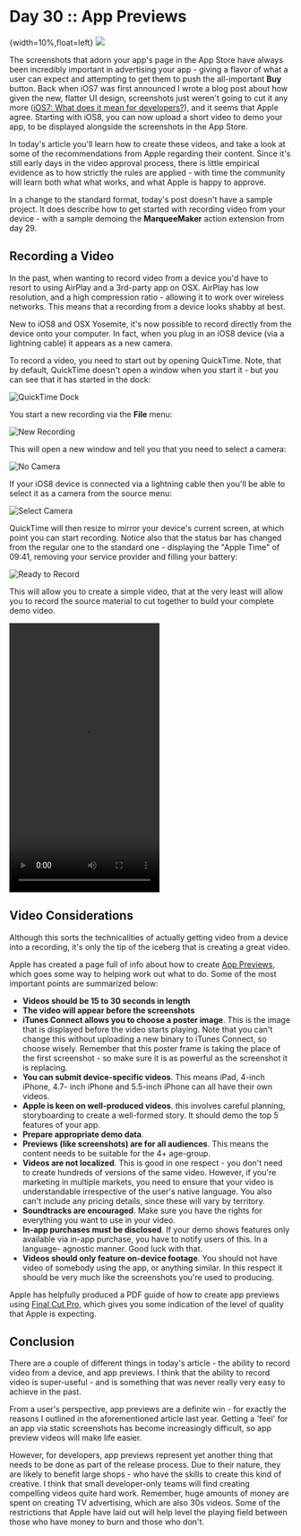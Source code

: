 # Day 30 :: App Previews

{width=10%,float=left}
![](images/30/thumbnail.png)

The screenshots that adorn your app's page in the App Store have always been
incredibly important in advertising your app - giving a flavor of what a user
can expect and attempting to get them to push the all-important __Buy__ button.
Back when iOS7 was first announced I wrote a blog post about how given the new,
flatter UI design, screenshots just weren't going to cut it any more 
([iOS7: What does it mean for developers?](http://www.shinobicontrols.com/blog/posts/2013/07/01/ios7-what-does-it-mean-for-developers)),
and it seems that Apple agree. Starting with iOS8, you can now upload a short
video to demo your app, to be displayed alongside the screenshots in the App
Store.

In today's article you'll learn how to create these videos, and take a look at
some of the recommendations from Apple regarding their content. Since it's still
early days in the video approval process, there is little empirical evidence
as to how strictly the rules are applied - with time the community will learn
both what what works, and what Apple is happy to approve.

In a change to the standard format, today's post doesn't have a sample project.
It does describe how to get started with recording video from your device - with
a sample demoing the __MarqueeMaker__ action extension from day 29.

## Recording a Video

In the past, when wanting to record video from a device you'd have to resort to
using AirPlay and a 3rd-party app on OSX. AirPlay has low resolution, and a high
compression ratio - allowing it to work over wireless networks. This means that
a recording from a device looks shabby at best.

New to iOS8 and OSX Yosemite, it's now possible to record directly from the
device onto your computer. In fact, when you plug in an iOS8 device (via a
lightning cable) it appears as a new camera.

To record a video, you need to start out by opening QuickTime. Note, that by
default, QuickTime doesn't open a window when you start it - but you can see
that it has started in the dock:

![QuickTime Dock](images/30/quicktime_dock.png)

You start a new recording via the __File__ menu:

![New Recording](images/30/new_movie_recording.png)

This will open a new window and tell you that you need to select a camera:

![No Camera](images/30/no_camera_selected.png)

If your iOS8 device is connected via a lightning cable then you'll be able to
select it as a camera from the source menu:

![Select Camera](images/30/select_camera.png)

QuickTime will then resize to mirror your device's current screen, at which
point you can start recording. Notice also that the status bar has changed from
the regular one to the standard one - displaying the "Apple Time" of 09:41,
removing your service provider and filling your battery:

![Ready to Record](images/30/ready_to_record.png)

This will allow you to create a simple video, that at the very least will allow
you to record the source material to cut together to build your complete demo
video.

<video src="assets/sampleVideo.mov"
             controls
             height=480 width=268>
</video>

## Video Considerations

Although this sorts the technicalities of actually getting video from a device
into a recording, it's only the tip of the iceberg that is creating a great
video.

Apple has created a page full of info about how to create [App Previews](https://developer.apple.com/app-store/app-previews/),
which goes some way to helping work out what to do. Some of the most important
points are summarized below:

- __Videos should be 15 to 30 seconds in length__
- __The video will appear before the screenshots__
- __iTunes Connect allows you to choose a poster image__. This is the image that
is displayed before the video starts playing. Note that you can't change this
without uploading a new binary to iTunes Connect, so choose wisely. Remember
that this poster frame is taking the place of the first screenshot - so make
sure it is as powerful as the screenshot it is replacing.
- __You can submit device-specific videos__. This means iPad, 4-inch iPhone, 4.7-
inch iPhone and 5.5-inch iPhone can all have their own videos.
- __Apple is keen on well-produced videos__. this involves careful planning,
storyboarding to create a well-formed story. It should demo the top 5 features
of your app.
- __Prepare appropriate demo data__.
- __Previews (like screenshots) are for all audiences__. This means the content
needs to be suitable for the 4+ age-group.
- __Videos are not localized__. This is good in one respect - you don't need to
create hundreds of versions of the same video. However, if you're marketing in
multiple markets, you need to ensure that your video is understandable
irrespective of the user's native language. You also can't include any pricing
details, since these will vary by territory.
- __Soundtracks are encouraged__. Make sure you have the rights for everything
you want to use in your video.
- __In-app purchases must be disclosed__. If your demo shows features only
available via in-app purchase, you have to notify users of this. In a language-
agnostic manner. Good luck with that.
- __Videos should only feature on-device footage__. You should not have video of
somebody using the app, or anything similar. In this respect it should be very
much like the screenshots you're used to producing.

Apple has helpfully produced a PDF guide of how to create app previews using
[Final Cut Pro](https://developer.apple.com/app-store/app-previews/final-cut-pro/Creating-App-Previews-with-Final-Cut-Pro-X.pdf),
which gives you some indication of the level of quality that Apple is expecting.

## Conclusion

There are a couple of different things in today's article - the ability to record
video from a device, and app previews. I think that the ability to record video
is super-useful - and is something that was never really very easy to achieve in
the past.

From a user's perspective, app previews are a definite win - for exactly the
reasons I outlined in the aforementioned article last year. Getting a 'feel' for
an app via static screenshots has become increasingly difficult, so app preview
videos will make life easier.

However, for developers, app previews represent yet another thing that needs to
be done as part of the release process. Due to their nature, they are likely to
benefit large shops - who have the skills to create this kind of creative. I
think that small developer-only teams will find creating compelling videos quite
hard work. Remember, huge amounts of money are spent on creating TV advertising,
which are also 30s videos. Some of the restrictions that Apple have laid out
will help level the playing field between those who have money to burn and those
who don't.

